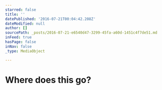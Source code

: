 ```yaml
---
starred: false
title: ''
datePublished: '2016-07-21T00:04:42.208Z'
dateModified: null
author: []
sourcePath: _posts/2016-07-21-e6540d47-3299-45fa-a60d-1451c4f7de51.md
inFeed: true
hasPage: false
inNav: false
_type: MediaObject

---
```

# Where does this go?
